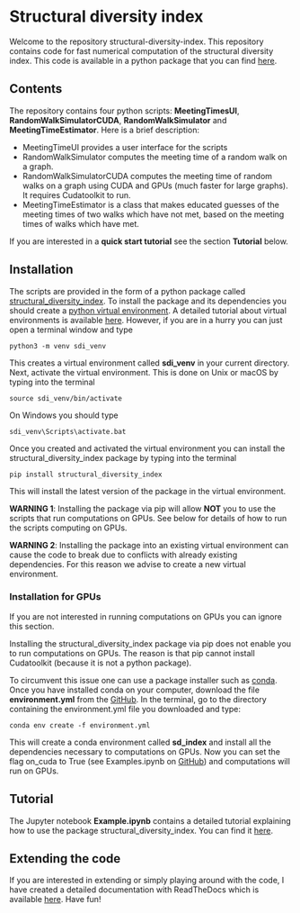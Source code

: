 # Structural diversity index

Welcome to the repository structural-diversity-index.
This repository contains code for fast numerical computation of the structural diversity index.
This code is available in a python package that you can find [here](https://pypi.org/project/structural-diversity-index/).

## Contents
The repository contains four python scripts: **MeetingTimesUI**, **RandomWalkSimulatorCUDA**, **RandomWalkSimulator** and **MeetingTimeEstimator**.
Here is a brief description:

   * MeetingTimeUI provides a user interface for the scripts
   * RandomWalkSimulator computes the meeting time of a random walk on a graph.
   * RandomWalkSimulatorCUDA computes the meeting time of random walks on a graph using CUDA and GPUs (much faster for large graphs). It requires Cudatoolkit to run.
   * MeetingTimeEstimator is a class that makes educated guesses of the meeting times of two walks which have not met, based on the meeting times of walks which have met.

If you are interested in a **quick start tutorial** see the section **Tutorial** below.

## Installation

The scripts are provided in the form of a python package called [structural_diversity_index](https://pypi.org/project/structural-diversity-index/).
To install the package and its dependencies you should create a [python virtual environment](https://docs.python.org/3/library/venv.html).
A detailed tutorial about virtual environments is available [here](https://docs.python.org/3/tutorial/venv.html). 
However, if you are in a hurry you can just open a terminal window and type

```
python3 -m venv sdi_venv
```
This creates a virtual environment called **sdi_venv** in your current directory.
Next, activate the virtual environment. This is done on Unix or macOS by typing into the terminal
```
source sdi_venv/bin/activate
```
On Windows you should type
```
sdi_venv\Scripts\activate.bat
```
Once you created and activated the virtual environment you can install the structural_diversity_index package by typing into the terminal
```
pip install structural_diversity_index
```

This will install the latest version  of the package in the virtual environment.

**WARNING 1**: Installing the package via pip will allow **NOT** you to use the scripts that run computations on GPUs.
See below for details of how to run the scripts computing on GPUs.

**WARNING 2**: Installing the package into an existing virtual environment can cause the code to break due to conflicts with already
existing dependencies. For this reason we advise to create a new virtual environment. 

### Installation for GPUs

If you are not interested in running computations on GPUs you can ignore this section.

Installing the structural_diversity_index package via pip does not enable you to run computations on GPUs.
The reason is that pip cannot install Cudatoolkit (because it is not a python package).

To circumvent this issue one can use a package installer such as [conda](https://www.anaconda.com/products/individual).
Once you have installed conda on your computer, download the file **environment.yml** from the [GitHub](https://github.com/ethz-coss/Structural-diversity-index).
In the terminal, go to the directory containing the environment.yml file you downloaded and type:

```
conda env create -f environment.yml
```

This will create a conda environment called **sd_index** and install all the dependencies necessary to computations on GPUs.
Now you can set the flag on_cuda to True (see Examples.ipynb on [GitHub](https://github.com/ethz-coss/Structural-diversity-index>)) and computations will run on GPUs.

## Tutorial
The Jupyter notebook **Example.ipynb** contains a detailed tutorial explaining how to use the package structural_diversity_index.
You can find it [here](https://github.com/ethz-coss/Structural-diversity-index).


## Extending the code
If you are interested in extending or simply playing around with the code, I have created a detailed documentation with ReadTheDocs which is available [here](https://rse-distance.readthedocs.io). 
Have fun!




